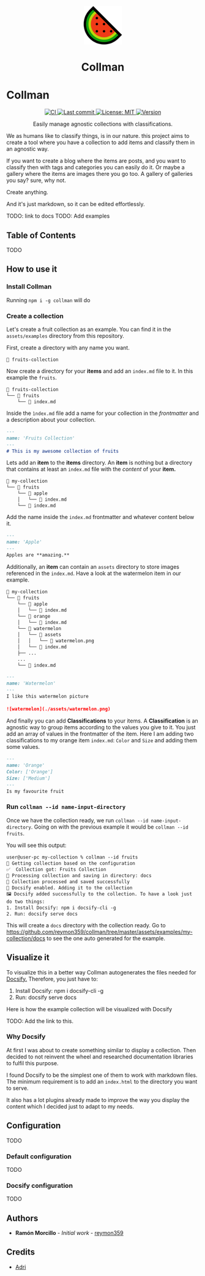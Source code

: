 <!-- 
This README.md file was generated from an open source template. 
Have a look at it! https://gist.github.com/reymon359/a0880e5b3bfcbac54f58b52b3ade2e02
-->

<!-- Logo (with link) -->
<p align="center">
  <a href="https://github.com/reymon359/collman">
    <img alt="collman" src="https://raw.githubusercontent.com/reymon359/collman/master/assets/watermelon.png" width="100" />
  </a>
</p>

<!-- Title -->
<h1 align="center">
  Collman
</h1>

# Collman


<!-- Badges (with link) -->

<p align="center">
  <a href="https://github.com/reymon359/collman/actions/workflows/main.yml">
    <img alt="CI" src="https://github.com/reymon359/collman/actions/workflows/main.yml/badge.svg" />
  </a>
  <a href="https://github.com/reymon359/collman/commits/master">
    <img alt="Last commit" src="https://img.shields.io/github/last-commit/reymon359/collman?logo=github" />
  </a>
  <a href="https://github.com/reymon359/collman/blob/master/LICENSE">
    <img alt="License: MIT" src="https://img.shields.io/github/license/reymon359/collman?color=blue&logo=github" />
  </a>
  <a href="https://github.com/reymon359/collman/releases">
    <img alt="Version" src="https://img.shields.io/github/package-json/v/reymon359/collman?logo=github" />
  </a>
</p>

<!-- Small description -->
<p align="center">
Easily manage agnostic collections with classifications.
</p>

<!-- Long description -->
We as humans like to classify things, is in our nature. this project aims to create a tool where you have a collection to add items and classify them in an agnostic way.

If you want to create a blog where the items are posts, and you want to classify then with tags and categories you can easily do it.
Or maybe a gallery where the items are images there you go too. A gallery of galleries you say? sure, why not.

Create anything.

And it's just markdown, so it can be edited effortlessly.

TODO: link to docs
TODO: Add examples

## Table of Contents
TODO

## How to use it

### Install Collman 

Running `npm i -g collman` will do

### Create a collection

Let's create a fruit collection as an example. You can find it in the `assets/examples` directory from this repository.

First, create a directory with any name you want.

```text
📁 fruits-collection
```


Now create a directory for your **items** and add an `index.md` file to it. In this example the `fruits`.

```text
📁 fruits-collection
└── 📁 fruits
    └── 📄 index.md
```

Inside the `ìndex.md` file add a name for your collection in the _frontmatter_ and a description about your collection.

```md
---
name: 'Fruits Collection'
---
# This is my awesome collection of fruits
```

Lets add an **item** to the **items** directory. An **item** is nothing but a directory that contains at least an `index.md` file with the _content_ of your **item.**

```text
📁 my-collection
└── 📁 fruits
    └── 📁 apple
    │   └── 📄 index.md
    └── 📄 index.md
```

Add the name inside the `index.md` frontmatter and whatever content below it.

```md
---
name: 'Apple'
---
Apples are **amazing.**
```

Additionally, an **item** can contain an `assets` directory to store images referenced in the `index.md`. Have a look at the watermelon item in our example.

```text
📁 my-collection
└── 📁 fruits
    └── 📁 apple
    │   └── 📄 index.md
    └── 📁 orange
    │   └── 📄 index.md
    └── 📁 watermelon
    │   └── 📁 assets
    │   │   └── 📄 watermelon.png
    │   └── 📄 index.md
    ├── ...
    ...
    └── 📄 index.md
```

```md
---
name: 'Watermelon'
---
I like this watermelon picture

![watermelon](./assets/watermelon.png)
```

And finally you can add **Classifications** to your items. A **Classification** is an agnostic way to group items according to the values you give to it. You just add an array of values in the frontmatter of the item. Here I am adding two classifications to my orange item `index.md`: `Color` and `Size` and adding them some values.

```md
---
name: 'Orange'
Color: ['Orange']
Size: ['Medium']
---
Is my favourite fruit
```

### Run `collman --id name-input-directory`

Once we have the collection ready, we run `collman --id name-input-directory`. Going on with the previous example it would be `collman --id fruits`.

You will see this output:

```shell
user@user-pc my-collection % collman --id fruits
👀 Getting collection based on the configuration
✅  Collection got: Fruits Collection
🚧 Processing collection and saving in directory: docs
🎉 Collection processed and saved successfully
🎨 Docsify enabled. Adding it to the collection
🖼 Docsify added successfully to the collection. To have a look just do two things:
1. Install Docsify: npm i docsify-cli -g
2. Run: docsify serve docs
```

This will create a `docs` directory with the collection ready. Go to https://github.com/reymon359/collman/tree/master/assets/examples/my-collection/docs to see the one auto generated for the example.

## Visualize it

To visualize this in a better way Collman autogenerates the files needed for [Docsify.](https://github.com/docsifyjs/docsify/) Therefore, you just have to:

1. Install Docsify: npm i docsify-cli -g
2. Run: docsify serve docs

Here is how the example collection will be visualized with Docsify

TODO: Add the link to this.

### Why Docsify

At first I was about to create something similar to display a collection. Then decided to not reinvent the wheel and researched documentation libraries to fulfil this purpose.

I found Docsify to be the simplest one of them to work with markdown files. The minimum requirement is to add an `index.html` to the directory you want to serve.

It also has a lot plugins already made to improve the way you display the content which I decided just to adapt to my needs.

## Configuration

TODO

### Default configuration 
TODO

### Docsify configuration 
TODO

<!-- Authors -->
## Authors

- **Ramón Morcillo** - _Initial work_ - [reymon359](https://github.com/reymon359)

<!-- Credits -->
## Credits

- [Adri](https://github.com/adri)

    
